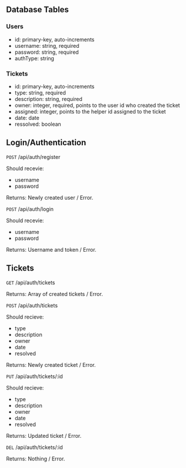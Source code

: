 ## Database Tables

### Users

* id: primary-key, auto-increments
* username: string, required
* password: string, required
* authType: string

### Tickets

* id: primary-key, auto-increments
* type: string, required
* description: string, required
* owner: integer, required, points to the user id who created the ticket
* assigned: integer, points to the helper id assigned to the ticket
* date: date
* ressolved: boolean

## Login/Authentication

`POST` /api/auth/register

Should recevie:
* username
* password

Returns: Newly created user / Error.

`POST` /api/auth/login

Should recevie:
* username
* password

Returns: Username and token / Error.

## Tickets

`GET` /api/auth/tickets

Returns: Array of created tickets / Error.

`POST` /api/auth/tickets

Should recieve:
* type
* description
* owner
* date
* resolved

Returns: Newly created ticket / Error.

`PUT` /api/auth/tickets/:id

Should recieve:
* type
* description
* owner
* date
* resolved

Returns: Updated ticket / Error.

`DEL` /api/auth/tickets/:id

Returns: Nothing / Error.